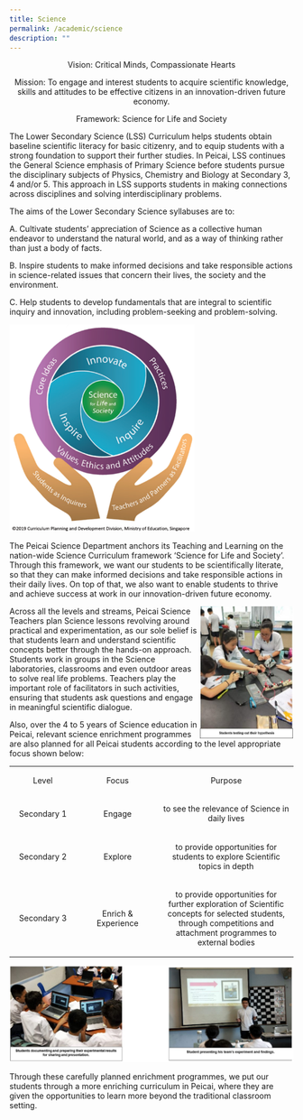 ```yaml
---
title: Science
permalink: /academic/science
description: ""
---
```

<p style="text-align: center;">Vision:&nbsp;Critical Minds, Compassionate Hearts</p>
<p style="text-align: center;">Mission:&nbsp;To engage and interest students to acquire scientific knowledge, skills and attitudes to be effective citizens in an innovation-driven future economy.</p>
<p style="text-align: center;">Framework:&nbsp;Science for Life and Society</p>
<p>The Lower Secondary Science (LSS) Curriculum helps students obtain baseline scientific literacy for basic citizenry, and to equip students with a strong foundation to support their further studies. In Peicai, LSS continues the General Science emphasis of Primary Science before students pursue the disciplinary subjects of Physics, Chemistry and Biology at Secondary 3, 4 and/or 5. This approach in LSS supports students in making connections across disciplines and solving interdisciplinary problems.</p>
<p>The aims of the Lower Secondary Science syllabuses are to:</p>
<p>A. Cultivate students&rsquo; appreciation of Science as a collective human endeavor to understand the natural world, and as a way of thinking rather than just a body of facts.</p>
<p>B. Inspire students to make informed decisions and take responsible actions in science-related issues that concern their lives, the society and the environment.</p>
<p>C. Help students to develop fundamentals that are integral to scientific inquiry and innovation, including problem-seeking and problem-solving.</p>
<img style="width: 65%;" src="/images/science1.png" />
<p>The Peicai Science Department anchors its Teaching and Learning on the nation-wide Science Curriculum framework &lsquo;Science for Life and Society&rsquo;. Through this framework, we want our students to be scientifically literate, so that they can make informed decisions and take responsible actions in their daily lives. On top of that, we also want to enable students to thrive and achieve success at work in our innovation-driven future economy.&nbsp;</p>
<img style="width: 33%;" src="/images/science2.jpg" align = "right" />
<p>Across all the levels and streams, Peicai Science Teachers plan Science lessons revolving around practical and experimentation, as our sole belief is that students learn and understand scientific concepts better through the hands-on approach. Students work in groups in the Science laboratories, classrooms and even outdoor areas to solve real life problems. Teachers play the important role of facilitators in such activities, ensuring that students ask questions and engage in meaningful scientific dialogue.</p>
<p>Also, over the 4 to 5 years of Science education in Peicai, relevant science enrichment programmes are also planned for all Peicai students according to the level appropriate focus shown below:</p>
<table>
<tbody>
<tr>
<td style="text-align: center;" width="106">
<p>Level</p>
</td>
<td style="text-align: center;" width="135">
<p>Focus</p>
</td>
<td style="text-align: center;" width="231">
<p>Purpose</p>
</td>
</tr>
<tr>
<td style="text-align: center;" width="106">
<p>Secondary 1</p>
</td>
<td style="text-align: center;" width="135">
<p>Engage</p>
</td>
<td style="text-align: center;" width="231">
<p>to see the relevance of Science in daily lives</p>
</td>
</tr>
<tr>
<td style="text-align: center;" width="106">
<p>Secondary 2</p>
</td>
<td style="text-align: center;" width="135">
<p>Explore</p>
</td>
<td style="text-align: center;" width="231">
<p>to provide opportunities for students to explore Scientific topics in depth</p>
</td>
</tr>
<tr>
<td style="text-align: center;" width="106">
<p>Secondary 3</p>
</td>
<td style="text-align: center;" width="135">
<p>Enrich &amp; Experience</p>
</td>
<td style="text-align: center;" width="231">
<p>to provide opportunities for further exploration of Scientific concepts for selected students, through competitions and attachment programmes to external bodies</p>
</td>
</tr>
</tbody>
</table>
<img style="width: 100%;" src="/images/science3.png" />
<p>Through these carefully planned enrichment programmes, we put our students through a more enriching curriculum in Peicai, where they are given the opportunities to learn more beyond the traditional classroom setting.</p>